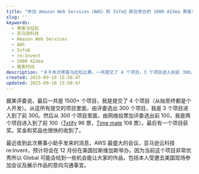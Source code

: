 ```yaml
---
title: "参加 Amazon Web Services（AWS）和 InfoQ 联合举办的 1000 AIdea 黑客马拉松后记"
slug: ''
keywords:
  - 黑客马拉松
  - 亚马逊科技
  - Amazon Web Services
  - AWS
  - InfoQ
  - re:Invent
  - 1000 AIdea
  - 极客时间
description: "关于本次黑客马拉松比赛，一共提交了 4 个项目，3 个项目进入到前 300，两个项目进入到前 100，一个项目获得奖项。"
created: 2025-09-10 15:50:47
updated: 2025-09-10 15:50:47
---
```


据某评委说，最后一共是 1500+ 个项目，我是提交了 4 个项目（从始至终都是个人开发）。从这所有提交的项目里面，由评委选出 300 个项目，我是 3 个项目进入到了前 300。然后从 300 个项目里面，由网络投票加评委选出前 100，我是两个项目进入到了前 100（[Txtify](https://txtify.app) 96 票，[Time mate](https://timemate.app) 108 票）。最后有一个项目获奖。奖金和奖品也很快的收到了。

最近收到此次赛事小助手发来的消息，AWS 最盛大的会议，亚马逊云科技re:Invent，预计将会在 12 月份在美国拉斯维加斯举办。因为当前这个项目非常优秀所以 Global 可能会给到一些机会能让大家的作品，包括本人受邀去美国现场参加会议及展示作品的意向沟通事宜。
